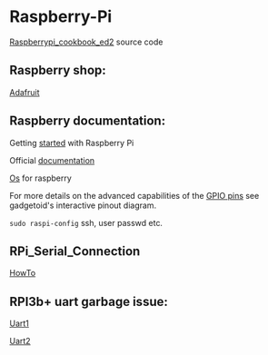 # Raspberry-Pi

[Raspberrypi_cookbook_ed2](https://github.com/simonmonk/raspberrypi_cookbook_ed2) source code

## Raspberry shop:

[Adafruit](https://www.adafruit.com/)

## Raspberry documentation:
Getting [started](https://projects.raspberrypi.org/en/pathways/getting-started-with-raspberry-pi) with Raspberry Pi

Official [documentation](https://www.raspberrypi.org/documentation/)

[Os](https://www.raspberrypi.org/downloads/) for raspberry

For more details on the advanced capabilities of the [GPIO pins](https://pinout.xyz/) see gadgetoid's interactive pinout diagram.

`sudo raspi-config` ssh, user passwd etc.

## RPi_Serial_Connection

[HowTo](https://elinux.org/RPi_Serial_Connection)

## RPI3b+ uart garbage issue:

[Uart1](https://raspberrypi.stackexchange.com/questions/43788/pi-3-boot-with-uart-console)

[Uart2](https://raspberrypi.stackexchange.com/questions/45007/garbage-on-raspberry-pi-console)
